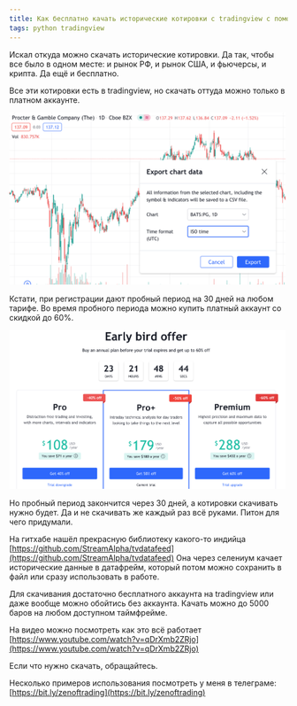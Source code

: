 ```yaml
---
title: Как бесплатно качать исторические котировки c tradingview с помощью python
tags: python tradingview
---
```


Искал откуда можно скачать исторические котировки. Да так, чтобы все было в одном месте: и рынок РФ, и рынок США, и фьючерсы, и крипта. Да ещё и бесплатно. 

Все эти котировки есть в tradingview, но скачать оттуда можно только в платном аккаунте.

<img src="../assets/images/2021/07/tw-export.png" width="500"/><br/>

Кстати, при регистрации дают пробный период на 30 дней на любом тарифе. Во время пробного периода можно купить платный аккаунт со скидкой до 60%.

<img src="../assets/images/2021/07/tw-offer.png" width="500"/><br/>

Но пробный период закончится через 30 дней, а котировки скачивать нужно будет. Да и не скачивать же каждый раз всё руками. Питон для чего придумали.

На гитхабе нашёл прекрасную библиотеку какого-то индийца [https://github.com/StreamAlpha/tvdatafeed](https://github.com/StreamAlpha/tvdatafeed) Она через селениум качает исторические данные в датафрейм, который потом можно сохранить в файл или сразу использовать в работе. 

Для скачивания достаточно бесплатного аккаунта на tradingview или даже вообще можно обойтись без аккаунта. Качать можно до 5000 баров на любом доступном таймфрейме. 

На видео можно посмотреть как это всё работает [https://www.youtube.com/watch?v=qDrXmb2ZRjo](https://www.youtube.com/watch?v=qDrXmb2ZRjo)

Если что нужно скачать, обращайтесь.

Несколько примеров использования посмотреть у меня в телеграме: [https://bit.ly/zenoftrading](https://bit.ly/zenoftrading)